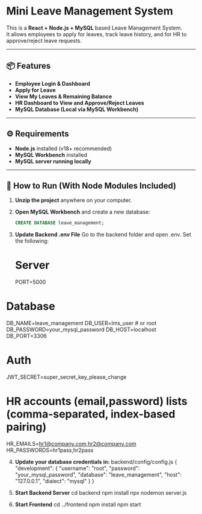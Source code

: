 # Mini Leave Management System

This is a **React + Node.js + MySQL** based Leave Management System.  
It allows employees to apply for leaves, track leave history, and for HR to approve/reject leave requests.

---

## 📦 Features

- **Employee Login & Dashboard**
- **Apply for Leave**
- **View My Leaves & Remaining Balance**
- **HR Dashboard to View and Approve/Reject Leaves**
- **MySQL Database (Local via MySQL Workbench)**

---

## ⚙️ Requirements

- **Node.js** installed (v18+ recommended)
- **MySQL Workbench** installed
- **MySQL server running locally**

---

## 🚀 How to Run (With Node Modules Included)

1. **Unzip the project** anywhere on your computer.

2. **Open MySQL Workbench** and create a new database:
   ```sql
   CREATE DATABASE leave_management;

3. **Update Backend .env File**
Go to the backend folder and open .env.
Set the following:

   # Server
    PORT=5000

# Database
DB_NAME=leave_management
DB_USER=lms_user           # or root
DB_PASSWORD=your_mysql_password
DB_HOST=localhost
DB_PORT=3306

# Auth
JWT_SECRET=super_secret_key_please_change

# HR accounts (email,password) lists (comma-separated, index-based pairing)
HR_EMAILS=hr1@company.com,hr2@company.com
HR_PASSWORDS=hr1pass,hr2pass

4. **Update your database credentials in:**
backend/config/config.js
{
  "development": {
    "username": "root",
    "password": "your_mysql_password",
    "database": "leave_management",
    "host": "127.0.0.1",
    "dialect": "mysql"
  }
}

4. **Start Backend Server** 
cd backend
npm install
npx nodemon server.js

5. **Start Frontend**
cd ../frontend
npm install
npm start


